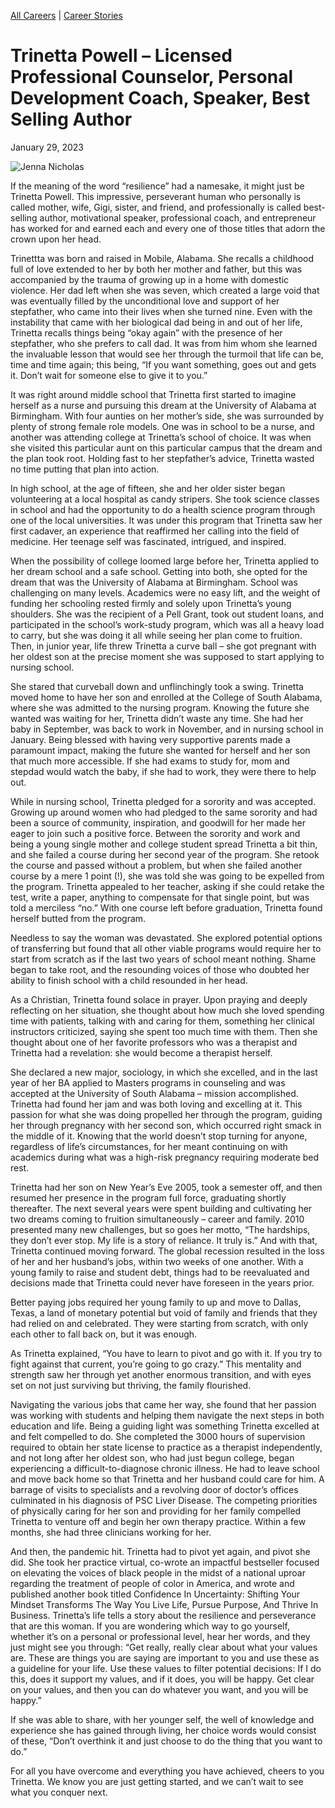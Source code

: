 [//]: # (title: Trinetta Powell – Licensed Professional Counselor, Personal Development Coach, Speaker, Best Selling Author)

[//]: # (main_image: https://madamambition.com/wp-content/uploads/2023/01/43_Trinetta-scaled.jpg)

[All Careers](https://madamambition.com/category/career-stories/all-careers/) | [Career Stories](https://madamambition.com/category/career-stories/)

Trinetta Powell – Licensed Professional Counselor, Personal Development Coach, Speaker, Best Selling Author
===========================================================================================================

January 29, 2023

![Jenna Nicholas](https://madamambition.com/wp-content/uploads/2023/01/43_Trinetta-scaled.jpg "43_Trinetta")

If the meaning of the word “resilience” had a namesake, it might just be Trinetta Powell. This impressive, perseverant human who personally is called mother, wife, Gigi, sister, and friend, and professionally is called best-selling author, motivational speaker, professional coach, and entrepreneur has worked for and earned each and every one of those titles that adorn the crown upon her head.

Trinettta was born and raised in Mobile, Alabama. She recalls a childhood full of love extended to her by both her mother and father, but this was accompanied by the trauma of growing up in a home with domestic violence. Her dad left when she was seven, which created a large void that was eventually filled by the unconditional love and support of her stepfather, who came into their lives when she turned nine. Even with the instability that came with her biological dad being in and out of her life, Trinetta recalls things being “okay again” with the presence of her stepfather, who she prefers to call dad. It was from him whom she learned the invaluable lesson that would see her through the turmoil that life can be, time and time again; this being, “If you want something, goes out and gets it. Don’t wait for someone else to give it to you.”

It was right around middle school that Trinetta first started to imagine herself as a nurse and pursuing this dream at the University of Alabama at Birmingham. With four aunties on her mother’s side, she was surrounded by plenty of strong female role models. One was in school to be a nurse, and another was attending college at Trinetta’s school of choice. It was when she visited this particular aunt on this particular campus that the dream and the plan took root. Holding fast to her stepfather’s advice, Trinetta wasted no time putting that plan into action.

In high school, at the age of fifteen, she and her older sister began volunteering at a local hospital as candy stripers. She took science classes in school and had the opportunity to do a health science program through one of the local universities. It was under this program that Trinetta saw her first cadaver, an experience that reaffirmed her calling into the field of medicine. Her teenage self was fascinated, intrigued, and inspired.

When the possibility of college loomed large before her, Trinetta applied to her dream school and a safe school. Getting into both, she opted for the dream that was the University of Alabama at Birmingham. School was challenging on many levels. Academics were no easy lift, and the weight of funding her schooling rested firmly and solely upon Trinetta’s young shoulders. She was the recipient of a Pell Grant, took out student loans, and participated in the school’s work-study program, which was all a heavy load to carry, but she was doing it all while seeing her plan come to fruition. Then, in junior year, life threw Trinetta a curve ball – she got pregnant with her oldest son at the precise moment she was supposed to start applying to nursing school.

She stared that curveball down and unflinchingly took a swing. Trinetta moved home to have her son and enrolled at the College of South Alabama, where she was admitted to the nursing program. Knowing the future she wanted was waiting for her, Trinetta didn’t waste any time. She had her baby in September, was back to work in November, and in nursing school in January. Being blessed with having very supportive parents made a paramount impact, making the future she wanted for herself and her son that much more accessible. If she had exams to study for, mom and stepdad would watch the baby, if she had to work, they were there to help out.

While in nursing school, Trinetta pledged for a sorority and was accepted. Growing up around women who had pledged to the same sorority and had been a source of community, inspiration, and goodwill for her made her eager to join such a positive force. Between the sorority and work and being a young single mother and college student spread Trinetta a bit thin, and she failed a course during her second year of the program. She retook the course and passed without a problem, but when she failed another course by a mere 1 point (!), she was told she was going to be expelled from the program. Trinetta appealed to her teacher, asking if she could retake the test, write a paper, anything to compensate for that single point, but was told a merciless “no.” With one course left before graduation, Trinetta found herself butted from the program.

Needless to say the woman was devastated. She explored potential options of transferring but found that all other viable programs would require her to start from scratch as if the last two years of school meant nothing. Shame began to take root, and the resounding voices of those who doubted her ability to finish school with a child resounded in her head.

As a Christian, Trinetta found solace in prayer. Upon praying and deeply reflecting on her situation, she thought about how much she loved spending time with patients, talking with and caring for them, something her clinical instructors criticized, saying she spent too much time with them. Then she thought about one of her favorite professors who was a therapist and Trinetta had a revelation: she would become a therapist herself.

She declared a new major, sociology, in which she excelled, and in the last year of her BA applied to Masters programs in counseling and was accepted at the University of South Alabama – mission accomplished. Trinetta had found her jam and was both loving and excelling at it. This passion for what she was doing propelled her through the program, guiding her through pregnancy with her second son, which occurred right smack in the middle of it. Knowing that the world doesn’t stop turning for anyone, regardless of life’s circumstances, for her meant continuing on with academics during what was a high-risk pregnancy requiring moderate bed rest.

Trinetta had her son on New Year’s Eve 2005, took a semester off, and then resumed her presence in the program full force, graduating shortly thereafter. The next several years were spent building and cultivating her two dreams coming to fruition simultaneously – career and family. 2010 presented many new challenges, but so goes her motto, “The hardships, they don’t ever stop. My life is a story of reliance. It truly is.” And with that, Trinetta continued moving forward. The global recession resulted in the loss of her and her husband’s jobs, within two weeks of one another. With a young family to raise and student debt, things had to be reevaluated and decisions made that Trinetta could never have foreseen in the years prior.

Better paying jobs required her young family to up and move to Dallas, Texas, a land of monetary potential but void of family and friends that they had relied on and celebrated. They were starting from scratch, with only each other to fall back on, but it was enough.

As Trinetta explained, “You have to learn to pivot and go with it. If you try to fight against that current, you’re going to go crazy.” This mentality and strength saw her through yet another enormous transition, and with eyes set on not just surviving but thriving, the family flourished.

Navigating the various jobs that came her way, she found that her passion was working with students and helping them navigate the next steps in both education and life. Being a guiding light was something Trinetta excelled at and felt compelled to do. She completed the 3000 hours of supervision required to obtain her state license to practice as a therapist independently, and not long after her oldest son, who had just begun college, began experiencing a difficult-to-diagnose chronic illness. He had to leave school and move back home so that Trinetta and her husband could care for him. A barrage of visits to specialists and a revolving door of doctor’s offices culminated in his diagnosis of PSC Liver Disease. The competing priorities of physically caring for her son and providing for her family compelled Trinetta to venture off and begin her own therapy practice. Within a few months, she had three clinicians working for her.

And then, the pandemic hit. Trinetta had to pivot yet again, and pivot she did. She took her practice virtual, co-wrote an impactful bestseller focused on elevating the voices of black people in the midst of a national uproar regarding the treatment of people of color in America, and wrote and published another book titled Confidence In Uncertainty: Shifting Your Mindset Transforms The Way You Live Life, Pursue Purpose, And Thrive In Business. Trinetta’s life tells a story about the resilience and perseverance that are this woman. If you are wondering which way to go yourself, whether it’s on a personal or professional level, hear her words, and they just might see you through: “Get really, really clear about what your values are. These are things you are saying are important to you and use these as a guideline for your life. Use these values to filter potential decisions: If I do this, does it support my values, and if it does, you will be happy. Get clear on your values, and then you can do whatever you want, and you will be happy.”

If she was able to share, with her younger self, the well of knowledge and experience she has gained through living, her choice words would consist of these, “Don’t overthink it and just choose to do the thing that you want to do.”

For all you have overcome and everything you have achieved, cheers to you Trinetta. We know you are just getting started, and we can’t wait to see what you conquer next.